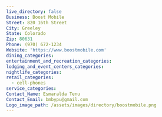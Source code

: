 ```yaml
---
live_directory: false
Business: Boost Mobile
Street: 820 16th Street
City: Greeley
State: Colorado
Zip: 80631
Phone: (970) 672-1234
Website: 'https://www.boostmobile.com'
dining_categories:
entertainment_and_recreation_categories:
lodging_and_event_centers_categories:
nightlife_categories:
retail_categories:
  - cell-phones
service_categories:
Contact_Name: Esmaralda Tenu
Contact_Email: bmbypu@gmail.com
Logo_image_path: /assets/images/directory/boostmobile.png
---
```


